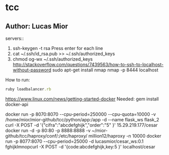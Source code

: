 # tcc
## Author: Lucas Mior


servers::
1. ssh-keygen -t rsa
Press enter for each line 
2. cat ~/.ssh/id_rsa.pub >> ~/.ssh/authorized_keys
3. chmod og-wx ~/.ssh/authorized_keys 
http://stackoverflow.com/questions/7439563/how-to-ssh-to-localhost-without-password
sudo apt-get install  nmap
nmap -p 8444 localhost

How to run:
```ruby
ruby loadbalancer.rb
```
https://www.linux.com/news/getting-started-docker
Needed:
gem install docker-api

docker run -p 8070:8070 --cpu-period=250000 --cpu-quota=10000 -v /home/mior/mior-github/tcc/python/app:/app -d --name flask_ws flask_2
curl -X POST -d '{"cifra":"abcdefghijk","order":"5" }' 15.29.219.177/cesar
docker run -d -p 80:80 -p 8888:8888 -v ~/mior-github/tcc/haproxy/conf/:/etc/haproxy/ million12/haproxy -n 10000
docker run -p 8077:8070 --cpu-period=25000 -d lucasmior/cesar_ws:0.1
fghijklmnopcurl -X POST -d '{code:abcdefghijk,key:5 }' localhost/cesar
